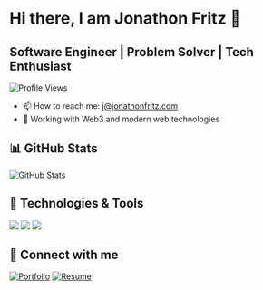 # Hi there, I am Jonathon Fritz 👋

## Software Engineer | Problem Solver | Tech Enthusiast

![Profile Views](https://komarev.com/ghpvc/?username=JonathonJulian&color=brightgreen)

- 📫 How to reach me: j@jonathonfritz.com
- 🚀 Working with Web3 and modern web technologies

## 📊 GitHub Stats

![GitHub Stats](https://github-readme-stats.vercel.app/api?username=JonathonJulian&show_icons=true&theme=radical)

## 🔧 Technologies & Tools

![](https://img.shields.io/badge/Code-JavaScript-informational?style=flat&logo=javascript&logoColor=white&color=2bbc8a)
![](https://img.shields.io/badge/Code-React-informational?style=flat&logo=react&logoColor=white&color=2bbc8a)
![](https://img.shields.io/badge/Code-TypeScript-informational?style=flat&logo=typescript&logoColor=white&color=2bbc8a)

## 🔗 Connect with me

[![Portfolio](https://img.shields.io/badge/Portfolio-5340ff?style=for-the-badge&logo=Google-chrome&logoColor=white)](https://jonathonfritz.com)
[![Resume](https://img.shields.io/badge/Resume-4285F4?style=for-the-badge&logo=read-the-docs&logoColor=white)](https://resume.jonathonfritz.com/)
